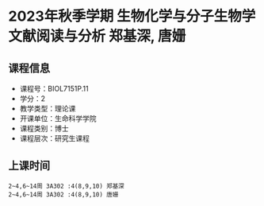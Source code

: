 # 2023年秋季学期 生物化学与分子生物学文献阅读与分析 郑基深, 唐姗






## 课程信息

- 课程号：BIOL7151P.11
- 学分：2
- 教学类型：理论课
- 开课单位：生命科学学院
- 课程类别：博士
- 课程层次：研究生课程

## 上课时间

```
2~4,6~14周 3A302 :4(8,9,10) 郑基深
2~4,6~14周 3A302 :4(8,9,10) 唐姗
```

